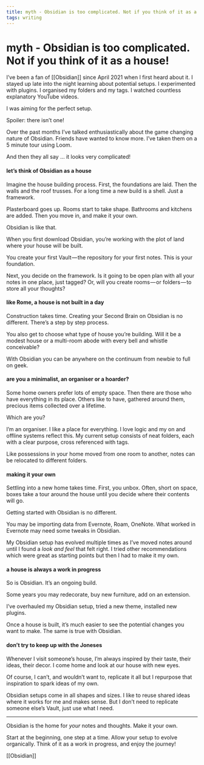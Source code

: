 ```yaml
---
title: myth - Obsidian is too complicated. Not if you think of it as a house.
tags: writing
---
```


# myth - Obsidian is too complicated. Not if you think of it as a house!

I’ve been a fan of [[Obsidian]] since April 2021 when I first heard about it. I stayed up late into the night learning about potential setups. I experimented with plugins. I organised my folders and my tags. I watched countless explanatory YouTube videos.

I was aiming for the perfect setup.

Spoiler: there isn’t one!

Over the past months I’ve talked enthusiastically about the game changing nature of Obsidian. Friends have wanted to know more. I’ve taken them on a 5 minute tour using Loom.

And then they all say … it looks very complicated!

#### let’s think of Obsidian as a house

Imagine the house building process. First, the foundations are laid. Then the walls and the roof trusses. For a long time a new build is a shell. Just a framework.

Plasterboard goes up. Rooms start to take shape. Bathrooms and kitchens are added. Then you move in, and make it your own.

Obsidian is like that.

When you first download Obsidian, you’re working with the plot of land where your house will be built.

You create your first Vault — the repository for your first notes. This is your foundation.

Next, you decide on the framework. Is it going to be open plan with all your notes in one place, just tagged? Or, will you create rooms — or folders — to store all your thoughts?

#### like Rome, a house is not built in a day

Construction takes time. Creating your Second Brain on Obsidian is no different. There’s a step by step process.

You also get to choose what type of house you’re building. Will it be a modest house or a multi-room abode with every bell and whistle conceivable?

With Obsidian you can be anywhere on the continuum from newbie to full on geek.

#### are you a minimalist, an organiser or a hoarder?

Some home owners prefer lots of empty space. Then there are those who have everything in its place. Others like to have, gathered around them, precious items collected over a lifetime.

Which are you?

I’m an organiser. I like a place for everything. I love logic and my on and offline systems reflect this. My current setup consists of neat folders, each with a clear purpose, cross referenced with tags.

Like possessions in your home moved from one room to another, notes can be relocated to different folders.

#### making it your own

Settling into a new home takes time. First, you unbox. Often, short on space, boxes take a tour around the house until you decide where their contents will go.

Getting started with Obsidian is no different.

You may be importing data from Evernote, Roam, OneNote. What worked in Evernote may need some tweaks in Obsidian.

My Obsidian setup has evolved multiple times as I’ve moved notes around until I found a _look and feel_ that felt right. I tried other recommendations which were great as starting points but then I had to make it my own.

#### a house is always a work in progress

So is Obsidian. It’s an ongoing build.

Some years you may redecorate, buy new furniture, add on an extension.

I’ve overhauled my Obsidian setup, tried a new theme, installed new plugins.

Once a house is built, it’s much easier to see the potential changes you want to make. The same is true with Obsidian.

#### don’t try to keep up with the Joneses

Whenever I visit someone’s house, I’m always inspired by their taste, their ideas, their decor. I come home and look at our house with new eyes.

Of course, I can’t, and wouldn’t want to, replicate it all but I repurpose that inspiration to spark ideas of my own.

Obsidian setups come in all shapes and sizes. I like to reuse shared ideas where it works for me and makes sense. But I don’t need to replicate someone else’s Vault, just use what I need.

---

Obsidian is the home for _your_ notes and thoughts. Make it your own.

Start at the beginning, one step at a time. Allow your setup to evolve organically. Think of it as a work in progress, and enjoy the journey!

[[Obsidian]]